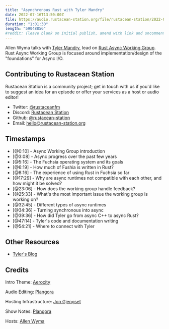 ```yaml
---
title: "Asynchronous Rust with Tyler Mandry"
date: 2022-07-16T13:50:00Z
file: https://audio.rustacean-station.org/file/rustacean-station/2022-07-15-tyler-mandry.mp3
duration: "1:01:30"
length: "59048856"
#reddit: (leave blank on initial publish, amend with link and uncomment this line after Reddit thread has been posted)
---
```

Allen Wyma talks with [Tyler Mandry](https://twitter.com/tmandry), lead on [Rust Async Working Group](https://rust-lang.github.io/wg-async/welcome.html). Rust Async Working Group is focused around implementation/design of the "foundations" for Async I/O.

## Contributing to Rustacean Station

Rustacean Station is a community project; get in touch with us if you'd like to suggest an idea for an episode or offer your services as a host or audio editor!

- Twitter: [@rustaceanfm](https://twitter.com/rustaceanfm)
- Discord: [Rustacean Station](https://discord.gg/cHc3Gyc)
- Github: [@rustacean-station](https://github.com/rustacean-station/)
- Email: [hello@rustacean-station.org](mailto:hello@rustacean-station.org)

## Timestamps 
- [@0:10] - Async Working Group introduction
- [@3:08] - Async progress over the past few years
- [@5:16] - The Fuchsia operating system and its goals
- [@6:19] - How much of Fushia is written in Rust?
- [@8:16] - The experience of using Rust in Fuchsia so far
- [@17:29] - Why are async runtimes not compatible with each other, and how might it be solved?
- [@23:06] - How does the working group handle feedback?
- [@25:33] - What's the most important issue the working group is working on?
- [@32:45] - Different types of async runtimes
- [@34:36] - Turning synchronous into async
- [@39:36] - How did Tyler go from async C++ to async Rust?
- [@47:14] - Tyler's code and documentation writing
- [@54:21] - Where to connect with Tyler

## Other Resources
- [Tyler's Blog](https://tmandry.gitlab.io/blog/)

## Credits
Intro Theme: [Aerocity](https://twitter.com/AerocityMusic)

Audio Editing: [Plangora](https://twitter.com/plangora)

Hosting Infrastructure: [Jon Gjengset](https://twitter.com/jonhoo/)

Show Notes: [Plangora](https://twitter.com/plangora)

Hosts: [Allen Wyma](https://twitter.com/allenwyma)
